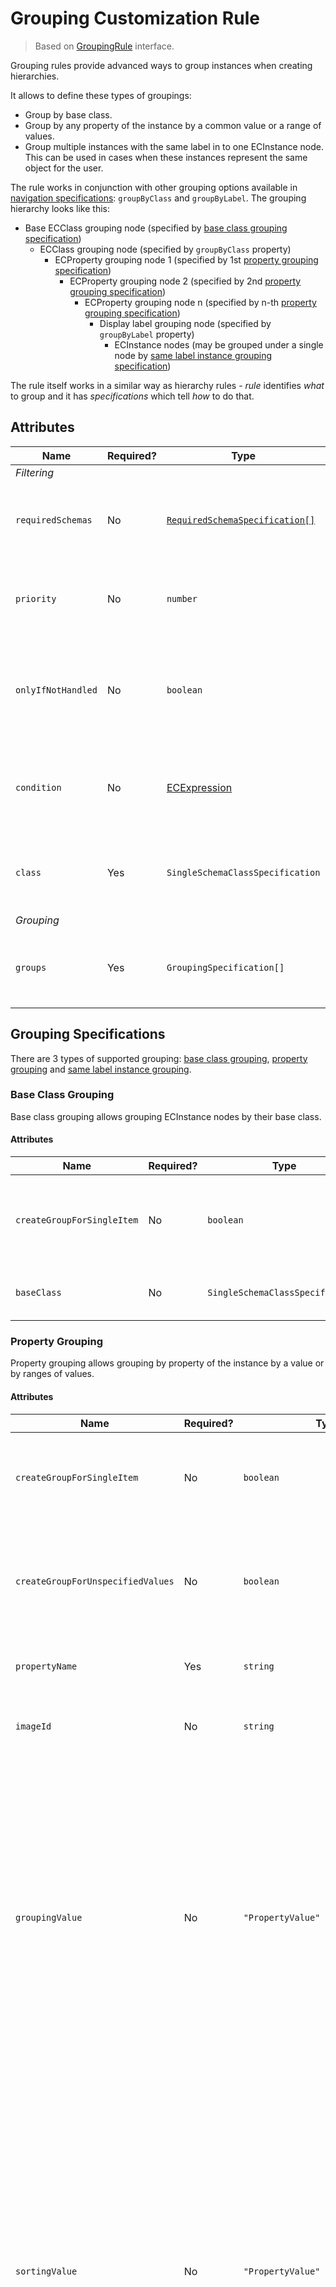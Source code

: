# Grouping Customization Rule

> Based on [GroupingRule]($presentation-common) interface.

Grouping rules provide advanced ways to group instances when creating hierarchies.

It allows to define these types of groupings:

- Group by base class.
- Group by any property of the instance by a common value or a range of values.
- Group multiple instances with the same label in to one ECInstance node. This can be used in cases when these instances represent the same object for the user.

The rule works in conjunction with other grouping options available in [navigation specifications](./index.md#specifications): `groupByClass` and `groupByLabel`. The grouping hierarchy looks like this:

- Base ECClass grouping node (specified by [base class grouping specification](#base-class-grouping))
  - ECClass grouping node (specified by `groupByClass` property)
    - ECProperty grouping node 1 (specified by 1st [property grouping specification](#property-grouping))
      - ECProperty grouping node 2 (specified by 2nd [property grouping specification](#property-grouping))
        - ECProperty grouping node n (specified by n-th [property grouping specification](#property-grouping))
          - Display label grouping node (specified by `groupByLabel` property)
            - ECInstance nodes (may be grouped under a single node by [same label instance grouping specification](#same-label-instance-grouping))

The rule itself works in a similar way as hierarchy rules - *rule* identifies *what* to group and it has *specifications* which tell *how*
to do that.

## Attributes

| Name               | Required? | Type                                                                 | Default | Meaning                                                                                  |
| ------------------ | --------- | -------------------------------------------------------------------- | ------- | ---------------------------------------------------------------------------------------- |
| *Filtering*        |
| `requiredSchemas`  | No        | [`RequiredSchemaSpecification[]`](../Advanced/SchemaRequirements.md) | `[]`    | Specifications that define schema requirements for the rule to take effect.              |
| `priority`         | No        | `number`                                                             | `1000`  | Defines the order in which presentation rules are evaluated.                             |
| `onlyIfNotHandled` | No        | `boolean`                                                            | `false` | Should this rule be ignored if there is already an existing rule with a higher priority. |
| `condition`        | No        | [ECExpression](./ECExpressions.md#rule-condition)                    | `""`    | Defines a condition for the rule, which needs to be met in order to execute it.          |
| `class`            | Yes       | `SingleSchemaClassSpecification`                                     |         | Specification of ECClass which should be grouped using this rule.                        |
| *Grouping*         |
| `groups`           | Yes       | `GroupingSpecification[]`                                            |         | Specifications of grouping which should be applied to matching ECInstances.              |

## Grouping Specifications

There are 3 types of supported grouping: [base class grouping](#base-class-grouping), [property grouping](#property-grouping) and [same label instance grouping](#same-label-instance-grouping).

### Base Class Grouping

Base class grouping allows grouping ECInstance nodes by their base class.

#### Attributes

| Name                       | Required? | Type                             | Default        | Meaning                                                                      |
| -------------------------- | --------- | -------------------------------- | -------------- | ---------------------------------------------------------------------------- |
| `createGroupForSingleItem` | No        | `boolean`                        | `false`        | Should the grouping node be created if there is only one item in that group. |
| `baseClass`                | No        | `SingleSchemaClassSpecification` | Rule's `class` | Specification of the base ECClass to group by.                               |

### Property Grouping

Property grouping allows grouping by property of the instance by a value or by ranges of values.

#### Attributes

| Name                              | Required? | Type                                                                               | Default          | Meaning                                                                                                                                                                                                                                                                                                                                                                                           |
| --------------------------------- | --------- | ---------------------------------------------------------------------------------- | ---------------- | ------------------------------------------------------------------------------------------------------------------------------------------------------------------------------------------------------------------------------------------------------------------------------------------------------------------------------------------------------------------------------------------------- |
| `createGroupForSingleItem`        | No        | `boolean`                                                                          | `false`          | Should the grouping node be created if there is only one item in that group.                                                                                                                                                                                                                                                                                                                      |
| `createGroupForUnspecifiedValues` | No        | `boolean`                                                                          | `true`           | Should a separate grouping node be created for nodes whose grouping value is not set.                                                                                                                                                                                                                                                                                                             |
| `propertyName`                    | Yes       | `string`                                                                           |                  | Name of the ECProperty which is used for grouping.                                                                                                                                                                                                                                                                                                                                                |
| `imageId`                         | No        | `string`                                                                           | `""`             | ID of an image to use for the grouping node.                                                                                                                                                                                                                                                                                                                                                      |
| `groupingValue`                   | No        | `"PropertyValue" \| "DisplayLabel"`                                                | `"DisplayLabel"` | Should the instances be grouped on display label or the grouping property value. **Note:** Grouping by property value is required if the display label is overridden to display grouped instances count. **Warning:** Grouping by label and sorting by property value is not possible.                                                                                                            |
| `sortingValue`                    | No        | `"PropertyValue" \| "DisplayLabel"`                                                | `"DisplayLabel"` | Should the nodes be sorted by display label or the grouping property value. In most cases the result is the same, unless [LabelOverride]($presentation-common) rule is used to change the display label. **Note:** Sorting by property value only makes sense when instances are grouped by property value as well. **Warning:** Grouping by label and sorting by property value is not possible. |
| `ranges`                          | No        | [`PropertyRangeGroupSpecification[]`](#propertyrangegroupspecification-attributes) | `[]`             | Ranges into which the grouping values are divided. Instances are grouped by value if no ranges are specified.                                                                                                                                                                                                                                                                                     |

#### PropertyRangeGroupSpecification Attributes

| Name        | Required? | Type     | Default                                                             | Meaning                                                               |
| ----------- | --------- | -------- | ------------------------------------------------------------------- | --------------------------------------------------------------------- |
| `imageId`   | No        | `string` | `imageId` of the [property group specification](#property-grouping) | ID of an image to use for the grouping node.                          |
| `label`     | No        | `string` | `"{from value} - {to value}"`                                       | Grouping node label. May be [localized](../Advanced/Localization.md). |
| `fromValue` | Yes       | `string` |                                                                     | Value that defines the range start (inclusive)                        |
| `toValue`   | Yes       | `string` |                                                                     | Value that defines the range end (inclusive)                          |

### Same Label Instance Grouping

Allows grouping multiple instances with the same label into one ECInstance node. Similar to display label grouping, but instead of showing a grouping node with multiple grouped nodes, it shows a single ECInstances node which represents multiple ECInstances.

#### Attributes

| Name               | Required? | Type                                     | Default   | Meaning                                                   |
| ------------------ | --------- | ---------------------------------------- | --------- | --------------------------------------------------------- |
| `applicationStage` | No        | `SameLabelInstanceGroupApplicationStage` | `"Query"` | Stage of hierarchy creation at which the rule is applied. |

## Example

```JSON
{
  "ruleType": "Grouping",
  "priority": 999,
  "requiredSchemas": [{ "name": "MySchema", "minVersion": "1.2.3" }],
  "class": { "schemaName": "MySchema", "className": "MyClass" },
  "groups": [{
    "specType": "Property",
    "propertyName": "MyProperty",
    "imageId": "MyImage",
    "createGroupForSingleItem": true,
    "createGroupForUnspecifiedValues": false
  }]
}
```
